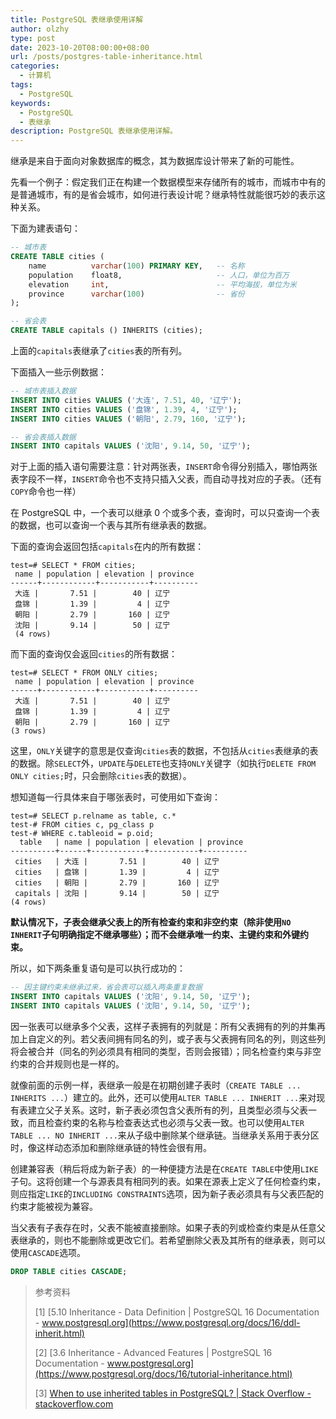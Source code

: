 ```yaml
---
title: PostgreSQL 表继承使用详解
author: olzhy
type: post
date: 2023-10-20T08:00:00+08:00
url: /posts/postgres-table-inheritance.html
categories:
  - 计算机
tags:
  - PostgreSQL
keywords:
  - PostgreSQL
  - 表继承
description: PostgreSQL 表继承使用详解。
---
```


继承是来自于面向对象数据库的概念，其为数据库设计带来了新的可能性。

先看一个例子：假定我们正在构建一个数据模型来存储所有的城市，而城市中有的是普通城市，有的是省会城市，如何进行表设计呢？继承特性就能很巧妙的表示这种关系。

下面为建表语句：

```sql
-- 城市表
CREATE TABLE cities (
    name          varchar(100) PRIMARY KEY,   -- 名称
    population    float8,                     -- 人口，单位为百万
    elevation     int,                        -- 平均海拔，单位为米
    province      varchar(100)                -- 省份
);

-- 省会表
CREATE TABLE capitals () INHERITS (cities);
```

上面的`capitals`表继承了`cities`表的所有列。

下面插入一些示例数据：

```sql
-- 城市表插入数据
INSERT INTO cities VALUES ('大连', 7.51, 40, '辽宁');
INSERT INTO cities VALUES ('盘锦', 1.39, 4, '辽宁');
INSERT INTO cities VALUES ('朝阳', 2.79, 160, '辽宁');

-- 省会表插入数据
INSERT INTO capitals VALUES ('沈阳', 9.14, 50, '辽宁');
```

对于上面的插入语句需要注意：针对两张表，`INSERT`命令得分别插入，哪怕两张表字段不一样，`INSERT`命令也不支持只插入父表，而自动寻找对应的子表。（还有`COPY`命令也一样）

在 PostgreSQL 中，一个表可以继承 0 个或多个表，查询时，可以只查询一个表的数据，也可以查询一个表与其所有继承表的数据。

下面的查询会返回包括`capitals`在内的所有数据：

```text
test=# SELECT * FROM cities;
 name | population | elevation | province
------+------------+-----------+----------
 大连 |       7.51 |        40 | 辽宁
 盘锦 |       1.39 |         4 | 辽宁
 朝阳 |       2.79 |       160 | 辽宁
 沈阳 |       9.14 |        50 | 辽宁
 (4 rows)
```

而下面的查询仅会返回`cities`的所有数据：

```text
test=# SELECT * FROM ONLY cities;
 name | population | elevation | province
------+------------+-----------+----------
 大连 |       7.51 |        40 | 辽宁
 盘锦 |       1.39 |         4 | 辽宁
 朝阳 |       2.79 |       160 | 辽宁
(3 rows)
```

这里，`ONLY`关键字的意思是仅查询`cities`表的数据，不包括从`cities`表继承的表的数据。除`SELECT`外，`UPDATE`与`DELETE`也支持`ONLY`关键字（如执行`DELETE FROM ONLY cities;`时，只会删除`cities`表的数据）。

想知道每一行具体来自于哪张表时，可使用如下查询：

```text
test=# SELECT p.relname as table, c.*
test-# FROM cities c, pg_class p
test-# WHERE c.tableoid = p.oid;
  table   | name | population | elevation | province
----------+------+------------+-----------+----------
 cities   | 大连 |       7.51 |        40 | 辽宁
 cities   | 盘锦 |       1.39 |         4 | 辽宁
 cities   | 朝阳 |       2.79 |       160 | 辽宁
 capitals | 沈阳 |       9.14 |        50 | 辽宁
(4 rows)
```

**默认情况下，子表会继承父表上的所有检查约束和非空约束（除非使用`NO INHERIT`子句明确指定不继承哪些）；而不会继承唯一约束、主键约束和外键约束。**

所以，如下两条重复语句是可以执行成功的：

```sql
-- 因主键约束未继承过来，省会表可以插入两条重复数据
INSERT INTO capitals VALUES ('沈阳', 9.14, 50, '辽宁');
INSERT INTO capitals VALUES ('沈阳', 9.14, 50, '辽宁');
```

因一张表可以继承多个父表，这样子表拥有的列就是：所有父表拥有的列的并集再加上自定义的列。若父表间拥有同名的列，或子表与父表拥有同名的列，则这些列将会被合并（同名的列必须具有相同的类型，否则会报错）；同名检查约束与非空约束的合并规则也是一样的。

就像前面的示例一样，表继承一般是在初期创建子表时（`CREATE TABLE ... INHERITS ...`）建立的。此外，还可以使用`ALTER TABLE ... INHERIT ...`来对现有表建立父子关系。这时，新子表必须包含父表所有的列，且类型必须与父表一致，而且检查约束的名称与检查表达式也必须与父表一致。也可以使用`ALTER TABLE ... NO INHERIT ...`来从子级中删除某个继承链。当继承关系用于表分区时，像这样动态添加和删除继承链的特性会很有用。

创建兼容表（稍后将成为新子表）的一种便捷方法是在`CREATE TABLE`中使用`LIKE`子句。这将创建一个与源表具有相同列的表。如果在源表上定义了任何检查约束，则应指定`LIKE`的`INCLUDING CONSTRAINTS`选项，因为新子表必须具有与父表匹配的约束才能被视为兼容。

当父表有子表存在时，父表不能被直接删除。如果子表的列或检查约束是从任意父表继承的，则也不能删除或更改它们。若希望删除父表及其所有的继承表，则可以使用`CASCADE`选项。

```sql
DROP TABLE cities CASCADE;
```

> 参考资料
>
> [1] [5.10 Inheritance - Data Definition | PostgreSQL 16 Documentation - www.postgresql.org](https://www.postgresql.org/docs/16/ddl-inherit.html)
>
> [2] [3.6 Inheritance - Advanced Features | PostgreSQL 16 Documentation - www.postgresql.org](https://www.postgresql.org/docs/16/tutorial-inheritance.html)
>
> [3] [When to use inherited tables in PostgreSQL? | Stack Overflow - stackoverflow.com](https://stackoverflow.com/questions/3074535/when-to-use-inherited-tables-in-postgresql)
